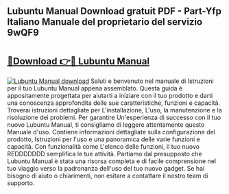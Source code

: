 ## Lubuntu Manual Download gratuit PDF - Part-Yfp Italiano Manuale del proprietario del servizio 9wQF9

# <h2><a href="http://dfdlgwq.blite.top/?on=Lubuntu+Manual">🔗Download 👉🔴 Lubuntu Manual</a></h2>

[![Lubuntu Manual download](https://i.imgur.com/lujVjoI.png)](http://dfdlgwq.blite.top/?on=Lubuntu+Manual)
Saluti e benvenuto nel manuale di Istruzioni per il tuo Lubuntu Manual appena assemblato. Questa guida è appositamente progettata per aiutarti a iniziare con il tuo prodotto e darti una conoscenza approfondita delle sue caratteristiche, funzioni e capacità. Troverai istruzioni dettagliate per L'installazione, L'uso, la manutenzione e la risoluzione dei problemi. Per garantire Un'esperienza di successo con il tuo nuovo Lubuntu Manual, ti consigliamo di leggere attentamente questo Manuale d'uso. Contiene informazioni dettagliate sulla configurazione del prodotto, Istruzioni per l'uso e una panoramica delle varie funzioni e capacità. Con funzionalità come L'elenco delle funzioni, il tuo nuovo REDDDDDDD semplifica le tue attività. Partiamo dal presupposto che Lubuntu Manual è stata una risorsa completa e di facile comprensione nel tuo viaggio verso la padronanza dell'uso del tuo nuovo gadget. Se hai bisogno di aiuto o chiarimenti, non esitare a contattare il nostro team di supporto.
